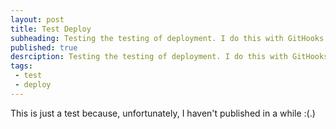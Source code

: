 ```yaml
---
layout: post
title: Test Deploy
subheading: Testing the testing of deployment. I do this with GitHooks and Netlify
published: true
desrciption: Testing the testing of deployment. I do this with GitHooks and Netlify
tags: 
 - test	
 - deploy 
---
```


This is just a test because, unfortunately, I haven't published in a while :(.)